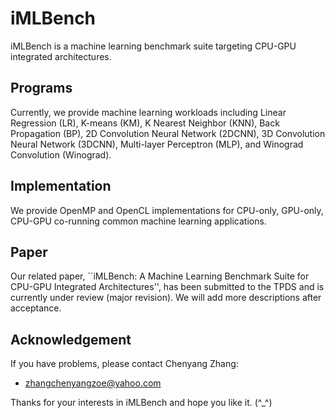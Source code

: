 # iMLBench
iMLBench is a machine learning benchmark suite targeting  CPU-GPU integrated architectures.

## Programs
Currently, we provide machine learning workloads including Linear Regression (LR), K-means (KM), K Nearest Neighbor (KNN), Back Propagation (BP), 2D Convolution Neural Network (2DCNN), 3D Convolution Neural Network (3DCNN), Multi-layer Perceptron (MLP), and Winograd Convolution (Winograd).

## Implementation
We provide OpenMP and OpenCL implementations for CPU-only, GPU-only, CPU-GPU co-running common machine learning applications.

## Paper
Our related paper, ``iMLBench: A Machine Learning Benchmark Suite for CPU-GPU Integrated Architectures'', has been submitted to the TPDS and is currently under review (major revision). We will add more descriptions after acceptance.

## Acknowledgement
If you have problems, please contact Chenyang Zhang:

* [zhangchenyangzoe@yahoo.com](zhangchenyangzoe@yahoo.com)


Thanks for your interests in iMLBench and hope you like it. (^_^)
